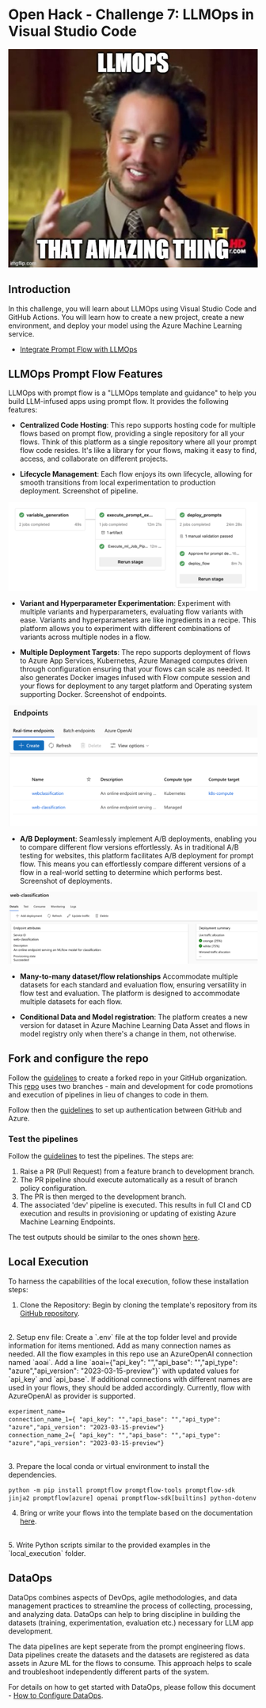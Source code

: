 # Open Hack - Challenge 7: LLMOps in Visual Studio Code
[![alt text](./content/challenge7.jpg)](https://github.com/microsoft/llmops-promptflow-template)

## Introduction

In this challenge, you will learn about LLMOps using Visual Studio Code and GitHub Actions. You will learn how to create a new project, create a new environment, and deploy your model using the Azure Machine Learning service.

- [Integrate Prompt Flow with LLMOps](https://learn.microsoft.com/en-us/azure/machine-learning/prompt-flow/how-to-integrate-with-llm-app-devops?view=azureml-api-2&tabs=cli)

## LLMOps Prompt Flow Features

LLMOps with prompt flow is a "LLMOps template and guidance" to help you build LLM-infused apps using prompt flow. It provides the following features:

- **Centralized Code Hosting**: This repo supports hosting code for multiple flows based on prompt flow, providing a single repository for all your flows. Think of this platform as a single repository where all your prompt flow code resides. It's like a library for your flows, making it easy to find, access, and collaborate on different projects.

- **Lifecycle Management**: Each flow enjoys its own lifecycle, allowing for smooth transitions from local experimentation to production deployment. Screenshot of pipeline.

![alt text](./content/pipeline.png)

- **Variant and Hyperparameter Experimentation**: Experiment with multiple variants and hyperparameters, evaluating flow variants with ease. Variants and hyperparameters are like ingredients in a recipe. This platform allows you to experiment with different combinations of variants across multiple nodes in a flow.

- **Multiple Deployment Targets**: The repo supports deployment of flows to Azure App Services, Kubernetes, Azure Managed computes driven through configuration ensuring that your flows can scale as needed. It also generates Docker images infused with Flow compute session and your flows for deployment to any target platform and Operating system supporting Docker. Screenshot of endpoints.

![alt text](./content/endpoints.png)

- **A/B Deployment**: Seamlessly implement A/B deployments, enabling you to compare different flow versions effortlessly. As in traditional A/B testing for websites, this platform facilitates A/B deployment for prompt flow. This means you can effortlessly compare different versions of a flow in a real-world setting to determine which performs best. Screenshot of deployments.

![alt text](./content/a-b-deployments.png)

- **Many-to-many dataset/flow relationships** Accommodate multiple datasets for each standard and evaluation flow, ensuring versatility in flow test and evaluation. The platform is designed to accommodate multiple datasets for each flow.

- **Conditional Data and Model registration**: The platform creates a new version for dataset in Azure Machine Learning Data Asset and flows in model registry only when there's a change in them, not otherwise.

## Fork and configure the repo

Follow the [guidelines](https://github.com/microsoft/llmops-promptflow-template/blob/main/docs/github_workflows_how_to_setup.md#set-up-github-repo) to create a forked repo in your GitHub organization. This [repo](https://github.com/microsoft/llmops-promptflow-template) uses two branches - main and development for code promotions and execution of pipelines in lieu of changes to code in them.

Follow then the [guidelines](https://learn.microsoft.com/en-us/azure/machine-learning/prompt-flow/how-to-end-to-end-llmops-with-prompt-flow?view=azureml-api-2#set-up-authentication-between-github-and-azure) to set up authentication between GitHub and Azure.

### Test the pipelines

Follow the [guidelines](https://github.com/microsoft/llmops-promptflow-template/blob/main/docs/github_workflows_how_to_setup.md#cloning-the-repos) to test the pipelines. The steps are:

1. Raise a PR (Pull Request) from a feature branch to development branch.
2. The PR pipeline should execute automatically as a result of branch policy configuration.
3. The PR is then merged to the development branch.
4. The associated 'dev' pipeline is executed. This results in full CI and CD execution and results in provisioning or updating of existing Azure Machine Learning Endpoints.

The test outputs should be similar to the ones shown [here](https://github.com/microsoft/llmops-promptflow-template/blob/main/docs/github_workflows_how_to_setup.md#example-prompt-run-evaluation-and-deployment-scenario).

## Local Execution

To harness the capabilities of the local execution, follow these installation steps:

1. Clone the Repository: Begin by cloning the template's repository from its [GitHub repository](https://github.com/microsoft/llmops-promptflow-template.git).
</br>
2. Setup env file: Create a `.env` file at the top folder level and provide information for items mentioned. Add as many connection names as needed. All the flow examples in this repo use an AzureOpenAI connection named `aoai`. Add a line `aoai={"api_key": "","api_base": "","api_type": "azure","api_version": "2023-03-15-preview"}` with updated values for `api_key` and `api_base`. If additional connections with different names are used in your flows, they should be added accordingly. Currently, flow with AzureOpenAI as provider is supported.

```shell	
experiment_name=
connection_name_1={ "api_key": "","api_base": "","api_type": "azure","api_version": "2023-03-15-preview"}
connection_name_2={ "api_key": "","api_base": "","api_type": "azure","api_version": "2023-03-15-preview"}
```
</br>
3. Prepare the local conda or virtual environment to install the dependencies.

```shell
python -m pip install promptflow promptflow-tools promptflow-sdk jinja2 promptflow[azure] openai promptflow-sdk[builtins] python-dotenv
```

4. Bring or write your flows into the template based on the documentation [here](https://github.com/microsoft/llmops-promptflow-template/blob/main/docs/how_to_onboard_new_flows.md).
</br>
5. Write Python scripts similar to the provided examples in the `local_execution` folder.

## DataOps
DataOps combines aspects of DevOps, agile methodologies, and data management practices to streamline the process of collecting, processing, and analyzing data. DataOps can help to bring discipline in building the datasets (training, experimentation, evaluation etc.) necessary for LLM app development.

The data pipelines are kept seperate from the prompt engineering flows. Data pipelines create the datasets and the datasets are registered as data assets in Azure ML for the flows to consume. This approach helps to scale and troubleshoot independently different parts of the system.

For details on how to get started with DataOps, please follow this document - [How to Configure DataOps](https://github.com/microsoft/llmops-promptflow-template/blob/main/docs/how_to_configure_dataops.md).